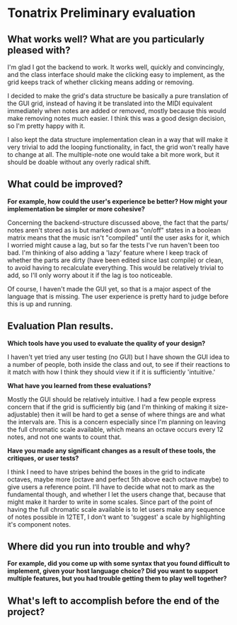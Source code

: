 # Tonatrix Preliminary evaluation

<!-- - - - - - - - - - - - - - - - - - - - - - - - - - - - - - - - - - - - -->
## What works well? What are you particularly pleased with?

I'm glad I got the backend to work. It works well, quickly and convincingly,
and the class interface should make the clicking easy to implement, as the grid
keeps track of whether clicking means adding or removing. 

I decided to make the grid's data structure be basically a pure translation of 
the GUI grid, instead of having it be translated into the MIDI equivalent 
immediately when notes are added or removed, mostly because this would make 
removing notes much easier. I think this was a good design decision, so I'm 
pretty happy with it.

I also kept the data structure implementation clean in a way that will make it 
very trivial to add the looping functionality, in fact, the grid won't really 
have to change at all. The multiple-note one would take a bit more work, but 
it should be doable without any overly radical shift.


<!-- - - - - - - - - - - - - - - - - - - - - - - - - - - - - - - - - - - - -->
## What could be improved? 

**For example, how could the user's experience be better? How might your 
implementation be simpler or more cohesive?**

Concerning the backend-structure discussed above, the fact that the parts/
notes aren't stored as is but marked down as "on/off" states in a boolean 
matrix means that the music isn't "compiled" until the user asks for it, 
which I worried might cause a lag, but so far the tests I've run haven't 
been too bad. I'm thinking of also adding a 'lazy' feature where I keep track 
of whether the parts are dirty (have been edited since last compile) or clean, 
to avoid having to recalculate everything. This would be relatively trivial to 
add, so I'll only worry about it if the lag is too noticeable.

Of course, I haven't made the GUI yet, so that is a major aspect of the 
language that is missing. The user experience is pretty hard to judge before 
this is up and running.


<!-- - - - - - - - - - - - - - - - - - - - - - - - - - - - - - - - - - - - -->
## Evaluation Plan results. 

**Which tools have you used to evaluate the quality of your design?**

I haven't yet tried any user testing (no GUI) but I have shown the GUI idea to 
a number of people, both inside the class and out, to see if their reactions 
to it match with how I think they should view it if it is sufficiently 
'intuitive.' 

**What have you learned from these evaluations?**

Mostly the GUI should be relatively intuitive. I had a few people express 
concern that if the grid is sufficiently big (and I'm thinking of making it 
size-adjustable) then it will be hard to get a sense of where things are and 
what the intervals are. This is a concern especially since I'm planning on 
leaving the full chromatic scale available, which means an octave occurs every 
12 notes, and not one wants to count that.

**Have you made any significant changes as a result of these tools, the 
critiques, or user tests?**

I think I need to have stripes behind the boxes in the grid to indicate 
octaves, maybe more (octave and perfect 5th above each octave maybe) to give 
users a reference point. I'll have to decide what not to mark as the 
fundamental though, and whether I let the users change that, because that 
might make it harder to write in some scales. Since part of the point of 
having the full chromatic scale available is to let users make any sequence of 
notes possible in 12TET, I don't want to 'suggest' a scale by highlighting 
it's component notes.


<!-- - - - - - - - - - - - - - - - - - - - - - - - - - - - - - - - - - - - -->
## Where did you run into trouble and why? 

**For example, did you come up with some syntax that you found difficult to 
implement, given your host language choice? Did you want to support multiple 
features, but you had trouble getting them to play well together?**


<!-- - - - - - - - - - - - - - - - - - - - - - - - - - - - - - - - - - - - -->
## What's left to accomplish before the end of the project?

